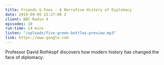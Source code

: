 ```yaml
---
title: Friends & Foes - A Narrative History of Diplomacy
date: 2019-09-05 15:27:00 Z
client: BBC Radio 4
episodes: 10
run-time: 14 mins
listen: "/uploads/five-green-bottles-preview.mp3"
link: https://www.google.com
---
```


Professor David Rothkopf discovers how modern history has changed the face of diplomacy.